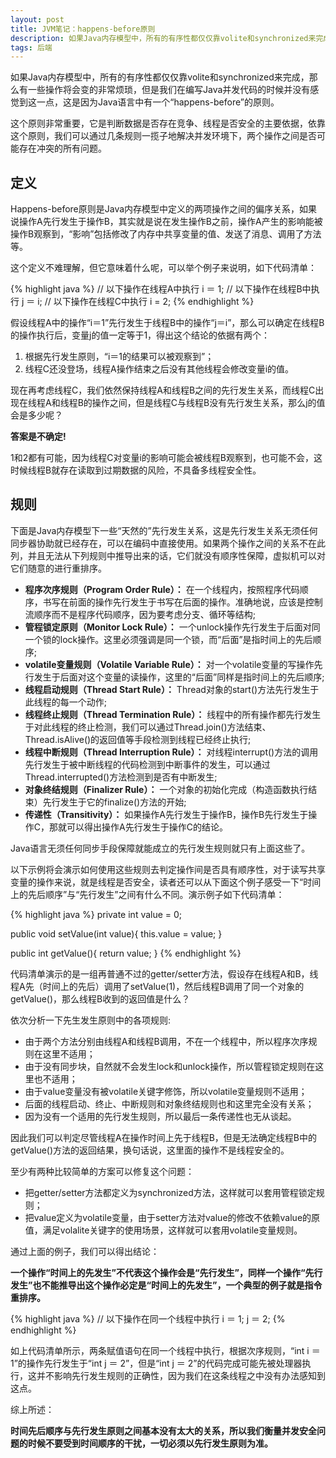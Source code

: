 ```yaml
---
layout: post
title: JVM笔记：happens-before原则
description: 如果Java内存模型中，所有的有序性都仅仅靠volite和synchronized来完成，那么有一些操作将会变的非常烦琐，但是我们在编写Java并发代码的时候并没有感觉到这一点，这是因为Java语言中有一个“happens-before”的原则。
tags: 后端
---
```


如果Java内存模型中，所有的有序性都仅仅靠volite和synchronized来完成，那么有一些操作将会变的非常烦琐，但是我们在编写Java并发代码的时候并没有感觉到这一点，这是因为Java语言中有一个“happens-before”的原则。

这个原则非常重要，它是判断数据是否存在竞争、线程是否安全的主要依据，依靠这个原则，我们可以通过几条规则一揽子地解决并发环境下，两个操作之间是否可能存在冲突的所有问题。

## **定义**

Happens-before原则是Java内存模型中定义的两项操作之间的偏序关系，如果说操作A先行发生于操作B，其实就是说在发生操作B之前，操作A产生的影响能被操作B观察到，“影响”包括修改了内存中共享变量的值、发送了消息、调用了方法等。

这个定义不难理解，但它意味着什么呢，可以举个例子来说明，如下代码清单：

{% highlight java %}
// 以下操作在线程A中执行
i ＝ 1;
// 以下操作在线程B中执行
j ＝ i;
// 以下操作在线程C中执行
i = 2;
{% endhighlight %}

假设线程A中的操作“i＝1”先行发生于线程B中的操作“j＝i”，那么可以确定在线程B的操作执行后，变量j的值一定等于1，得出这个结论的依据有两个：

1.  根据先行发生原则，“i＝1的结果可以被观察到”；
2.  线程C还没登场，线程A操作结束之后没有其他线程会修改变量i的值。

现在再考虑线程C，我们依然保持线程A和线程B之间的先行发生关系，而线程C出现在线程A和线程B的操作之间，但是线程C与线程B没有先行发生关系，那么j的值会是多少呢？

**答案是不确定!**

1和2都有可能，因为线程C对变量i的影响可能会被线程B观察到，也可能不会，这时候线程B就存在读取到过期数据的风险，不具备多线程安全性。

## **规则**

下面是Java内存模型下一些“天然的”先行发生关系，这是先行发生关系无须任何同步器协助就已经存在，可以在编码中直接使用。如果两个操作之间的关系不在此列，并且无法从下列规则中推导出来的话，它们就没有顺序性保障，虚拟机可以对它们随意的进行重排序。

* **程序次序规则（Program Order Rule）：** 在一个线程内，按照程序代码顺序，书写在前面的操作先行发生于书写在后面的操作。准确地说，应该是控制流顺序而不是程序代码顺序，因为要考虑分支、循环等结构;
* **管程锁定原则（Monitor Lock Rule）：** 一个unlock操作先行发生于后面对同一个锁的lock操作。这里必须强调是同一个锁，而“后面”是指时间上的先后顺序;
* **volatile变量规则（Volatile Variable Rule）：** 对一个volatile变量的写操作先行发生于后面对这个变量的读操作，这里的“后面”同样是指时间上的先后顺序;
* **线程启动规则（Thread Start Rule）：** Thread对象的start()方法先行发生于此线程的每一个动作;
* **线程终止规则（Thread Termination Rule）：** 线程中的所有操作都先行发生于对此线程的终止检测，我们可以通过Thread.join()方法结束、Thread.isAlive()的返回值等手段检测到线程已经终止执行;
* **线程中断规则（Thread Interruption Rule）：** 对线程interrupt()方法的调用先行发生于被中断线程的代码检测到中断事件的发生，可以通过Thread.interrupted()方法检测到是否有中断发生;
* **对象终结规则（Finalizer Rule）：** 一个对象的初始化完成（构造函数执行结束）先行发生于它的finalize()方法的开始;
* **传递性（Transitivity）：** 如果操作A先行发生于操作B，操作B先行发生于操作C，那就可以得出操作A先行发生于操作C的结论。

Java语言无须任何同步手段保障就能成立的先行发生规则就只有上面这些了。

以下示例将会演示如何使用这些规则去判定操作间是否具有顺序性，对于读写共享变量的操作来说，就是线程是否安全，读者还可以从下面这个例子感受一下“时间上的先后顺序”与“先行发生”之间有什么不同。演示例子如下代码清单：

{% highlight java %}
private int value = 0;

public void setValue(int value){
    this.value = value;
}

public int getValue(){
    return value;
}
{% endhighlight %}

代码清单演示的是一组再普通不过的getter/setter方法，假设存在线程A和B，线程A先（时间上的先后）调用了setValue(1)，然后线程B调用了同一个对象的getValue()，那么线程B收到的返回值是什么？

依次分析一下先生发生原则中的各项规则:

* 由于两个方法分别由线程A和线程B调用，不在一个线程中，所以程序次序规则在这里不适用；
* 由于没有同步块，自然就不会发生lock和unlock操作，所以管程锁定规则在这里也不适用；
* 由于value变量没有被volatile关键字修饰，所以volatile变量规则不适用；
* 后面的线程启动、终止、中断规则和对象终结规则也和这里完全没有关系；
* 因为没有一个适用的先行发生规则，所以最后一条传递性也无从谈起。

因此我们可以判定尽管线程A在操作时间上先于线程B，但是无法确定线程B中的getValue()方法的返回结果，换句话说，这里面的操作不是线程安全的。

至少有两种比较简单的方案可以修复这个问题：

* 把getter/setter方法都定义为synchronized方法，这样就可以套用管程锁定规则；
* 把value定义为volatile变量，由于setter方法对value的修改不依赖value的原值，满足volalite关键字的使用场景，这样就可以套用volatile变量规则。

通过上面的例子，我们可以得出结论：

**一个操作“时间上的先发生”不代表这个操作会是“先行发生”，同样一个操作“先行发生”也不能推导出这个操作必定是“时间上的先发生”，一个典型的例子就是指令重排序。**

{% highlight java %}
// 以下操作在同一个线程中执行
i ＝ 1;
j ＝ 2;
{% endhighlight %}

如上代码清单所示，两条赋值语句在同一个线程中执行，根据次序规则，“int i ＝ 1”的操作先行发生于“int j ＝ 2”，但是“int j ＝ 2”的代码完成可能先被处理器执行，这并不影响先行发生规则的正确性，因为我们在这条线程之中没有办法感知到这点。

综上所述：

**时间先后顺序与先行发生原则之间基本没有太大的关系，所以我们衡量并发安全问题的时候不要受到时间顺序的干扰，一切必须以先行发生原则为准。**
